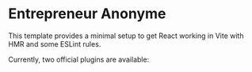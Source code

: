 # Entrepreneur Anonyme

This template provides a minimal setup to get React working in Vite with HMR and some ESLint rules. 

Currently, two official plugins are available:

